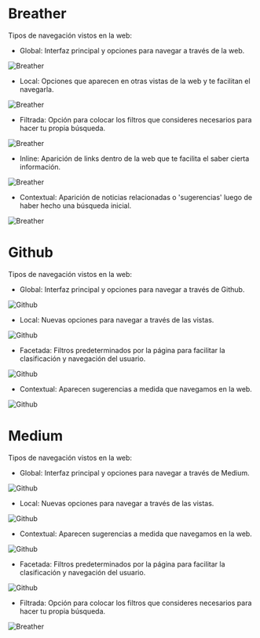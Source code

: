# Breather

Tipos de navegación vistos en la web:

- Global: Interfaz principal y opciones para navegar a través de la web.

![Breather](assets/Breather/interfaz.jpg)
- Local: Opciones que aparecen en otras vistas de la web y te facilitan el navegarla.

![Breather](assets/Breather/local.jpg)
- Filtrada: Opción para colocar los filtros que consideres necesarios para hacer tu propia búsqueda.

![Breather](assets/Breather/filtro.jpg)
- Inline: Aparición de links dentro de la web que te facilita el saber cierta información.

![Breather](assets/Breather/inline.jpg)
- Contextual: Aparición de noticias relacionadas o 'sugerencias' luego de haber hecho una búsqueda inicial.

![Breather](assets/Breather/contextual.jpg)

# Github

Tipos de navegación vistos en la web:

- Global: Interfaz principal y opciones para navegar a través de Github.

![Github](assets/Github/global.jpg)

- Local: Nuevas opciones para navegar a través de las vistas.

![Github](assets/Github/local.jpg)

- Facetada: Filtros predeterminados por la página para facilitar la clasificación y navegación del usuario.

![Github](assets/Github/facetada.jpg)

- Contextual: Aparecen sugerencias a medida que navegamos en la web.

![Github](assets/Github/contextual.jpg)

# Medium

Tipos de navegación vistos en la web:

-  Global: Interfaz principal y opciones para navegar a través de Medium.

![Github](assets/Medium/global.jpg)

- Local: Nuevas opciones para navegar a través de las vistas.

![Github](assets/Medium/local.jpg)

- Contextual: Aparecen sugerencias a medida que navegamos en la web.

![Github](assets/Medium/contextual.jpg)

- Facetada: Filtros predeterminados por la página para facilitar la clasificación y navegación del usuario.

![Github](assets/Medium/facetada.jpg)

- Filtrada: Opción para colocar los filtros que consideres necesarios para hacer tu propia búsqueda.

![Breather](assets/Medium/filtro.jpg)
